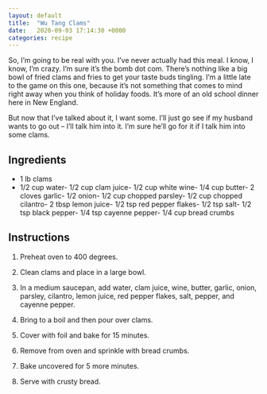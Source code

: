 ```yaml
---
layout: default
title:  "Wu Tang Clams"
date:   2020-09-03 17:14:30 +0000
categories: recipe
---
```

So, I’m going to be real with you. I’ve never actually had this meal. I know, I know, I’m crazy. I’m sure it’s the bomb dot com. There’s nothing like a big bowl of fried clams and fries to get your taste buds tingling. I’m a little late to the game on this one, because it’s not something that comes to mind right away when you think of holiday foods. It’s more of an old school dinner here in New England.

But now that I’ve talked about it, I want some. I’ll just go see if my husband wants to go out – I’ll talk him into it. I’m sure he’ll go for it if I talk him into some clams.


## Ingredients

- 1 lb clams
- 1/2 cup water- 1/2 cup clam juice- 1/2 cup white wine- 1/4 cup butter- 2 cloves garlic- 1/2 onion- 1/2 cup chopped parsley- 1/2 cup chopped cilantro- 2 tbsp lemon juice- 1/2 tsp red pepper flakes- 1/2 tsp salt- 1/2 tsp black pepper- 1/4 tsp cayenne pepper- 1/4 cup bread crumbs

## Instructions

1. Preheat oven to 400 degrees.

2. Clean clams and place in a large bowl.

3. In a medium saucepan, add water, clam juice, wine, butter, garlic, onion, parsley, cilantro, lemon juice, red pepper flakes, salt, pepper, and cayenne pepper.

4. Bring to a boil and then pour over clams.

5. Cover with foil and bake for 15 minutes.

6. Remove from oven and sprinkle with bread crumbs.

7. Bake uncovered for 5 more minutes.

8. Serve with crusty bread.

